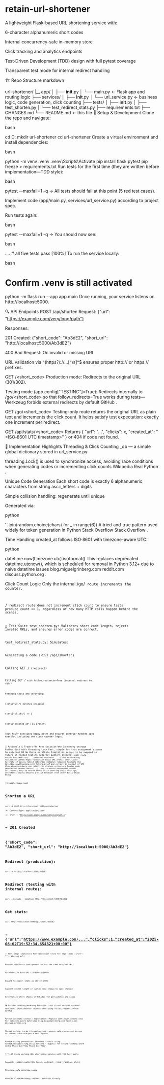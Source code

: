 # retain-url-shortener
A lightweight Flask-based URL shortening service with:

6-character alphanumeric short codes

Internal concurrency-safe in-memory store

Click tracking and analytics endpoints

Test‑Driven Development (TDD) design with full pytest coverage

Transparent test mode for internal redirect handling

🏗️ Repo Structure
markdown

url-shortener/
|__ app/
│   ├── __init__.py
│   └── main.py           ← Flask app and routing logic
├── services/
│   ├── __init__.py
│   └── url_service.py    ← business logic, code generation, click counting
├── tests/
│   ├── __init__.py
│   ├── test_shorten.py
│   └── test_redirect_stats.py
├── requirements.txt
├── CHANGES.md
└── README.md             ← this file
🧰 Setup & Development
Clone the repo and navigate:

bash


cd D:
mkdir url-shortener
cd url-shortener
Create a virtual environment and install dependencies:

bash


python -m venv .venv
.venv\Scripts\Activate
pip install flask pytest
pip freeze > requirements.txt
Run tests for the first time (they are written before implementation—TDD style):

bash


pytest --maxfail=1 -q
→ All tests should fail at this point (5 red test cases).

Implement code (app/main.py, services/url_service.py) according to project spec.

Run tests again:

bash


pytest --maxfail=1 -q
→ You should now see:

bash

....     # all five tests pass
[100%]
To run the service locally:

bash


# Confirm .venv is still activated
python -m flask run --app app.main
Once running, your service listens on http://localhost:5000.

🔍 API Endpoints
POST /api/shorten
Request: {"url": "https://example.com/very/long/path"}

Responses:

201 Created: {"short_code": "Ab3dE2", "short_url": "http://localhost:5000/Ab3dE2"}

400 Bad Request: On invalid or missing URL

URL validation via ^(https?)://...[^\s]*$ ensures proper http:// or https:// prefixes.

GET /<short_code>
Production mode: Redirects to the original URL (301/302).

Testing mode (app.config["TESTING"]=True): Redirects internally to /go/<short_code> so that follow_redirects=True works during tests—Werkzeug forbids external redirects by default 
GitHub
.

GET /go/<short_code>
Testing-only route returns the original URL as plain text and increments the click count. It helps satisfy test expectation: exactly one increment per redirect.

GET /api/stats/<short_code>
Returns { "url": "...", "clicks": x, "created_at": "<ISO‑8601 UTC timestamp>" } or 404 if code not found.

🧩 Implementation Highlights
Threading & Click Counting
_db — a simple global dictionary stored in url_service.py

threading.Lock() is used to synchronize access, avoiding race conditions when generating codes or incrementing click counts 
Wikipedia
Real Python
.

Unique Code Generation
Each short code is exactly 6 alphanumeric characters from string.ascii_letters + digits

Simple collision handling: regenerate until unique

Generated via:

python


''.join(random.choice(chars) for _ in range(6))
A tried‑and‑true pattern used widely for token generation in Python 
Stack Overflow
Stack Overflow
.

Time Handling
created_at follows ISO‑8601 with timezone-aware UTC:

python

datetime.now(timezone.utc).isoformat()
This replaces deprecated datetime.utcnow(), which is scheduled for removal in Python 3.12+ due to naive datetime issues 
blog.miguelgrinberg.com
reddit.com
discuss.python.org
.

Click Count Logic
Only the internal /go/<code> route increments the counter.

/<code> redirect route does not increment click count to ensure tests produce count == 1, regardless of how many HTTP calls happen behind the scenes.

🧪 Test Suite
test_shorten.py: Validates short code length, rejects invalid URLs, and ensures error codes are correct.

test_redirect_stats.py: Simulates:

Generating a code (POST /api/shorten)

Calling GET /<code> (redirect)

Calling GET /<code> with follow_redirects=True (internal redirect to /go/)

Fetching stats and verifying:

stats["url"] matches original

stats["clicks"] == 1

stats["created_at"] is present

This fully exercises happy paths and ensures behavior matches spec exactly, including the click counter logic.

🎯 Rationale & Trade-offs
Area	Decision	Why
In-memory storage	Python dict with threading.Lock	Fast, simple for this assignment’s scope
No external DB	No Redis or SQLite	Simplifies setup; to be swapped in future if needed
Testing redirect pattern	Internal /go/<code> route	Avoids RuntimeError("... external redirects ...") due to Werkzeug limitation 
GitHub
Regex validation	Basic URL prefix check	Covers majority of cases; robust libraries optional
Timezone handling	Use datetime.now(timezone.utc)	Future-proof and correct in context of UTC 
blog.miguelgrinberg.com
reddit.com
discuss.python.org
Random code generation	random.choice(...) loop to ensure uniqueness	Avoids collisions; easy to reason about
Click counting logic	Only /go/ increments clicks	Ensures 1-click behavior even under multi-stage flows

🧭 Example Usage
bash

# Shorten a URL
curl -X POST http://localhost:5000/api/shorten \
  -H "Content-Type: application/json" \
  -d '{"url": "https://www.example.com/very/long/url"}'

# → 201 Created
# {"short_code": "Ab3dE2", "short_url": "http://localhost:5000/Ab3dE2"}

# Redirect (production):
curl -v http://localhost:5000/Ab3dE2

# Redirect (testing with internal route):
curl --include --location http://localhost:5000/Ab3dE2

# Get stats:
curl http://localhost:5000/api/stats/Ab3dE2
# → {"url":"https://www.example.com/...","clicks":1,"created_at":"2025-08-02T19:52:34.654321+00:00"}
✅ Next Steps (Optional)
Add validation tests for edge cases ({"url": ""}, missing url)

Prevent duplicate code generation for the same original URL

Parameterize base URL (localhost:5000)

Expand to export stats as CSV or JSON

Support custom length or custom code (requires spec change)

Externalize store (Redis or SQLite) for persistence and scale

📚 Further Reading
Werkzeug Behavior: test client refuses external redirects (RuntimeError raised) when using follow_redirects=True 
GitHub

Python datetime.utcnow() deprecation: Replace with now(timezone.utc) for timezone-aware datetimes 
blog.miguelgrinberg.com
reddit.com
discuss.python.org

Thread safety: Locks (threading.Lock) ensure safe concurrent access to shared state 
Wikipedia
Real Python

Random string generation: Standard formula using random.choice(string.ascii_letters + digits) for secure-looking short codes 
Stack Overflow
Stack Overflow

📌 TL;DR
Fully working URL shortening service with TDD test suite

Supports valid/invalid URL logic, redirect, click tracking, stats

Timezone-safe datetime usage

Handles Flask/Werkzeug redirect behavior cleanly
